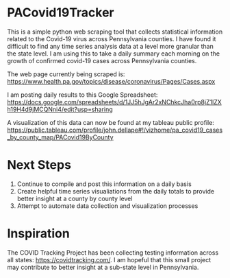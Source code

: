 # PACovid19Tracker

This is a simple python web scraping tool that collects statistical information related to the Covid-19 virus across Pennsylvania counties. I have found it difficult to find any time series analysis data at a level more granular than the state level. I am using this to take a daily summary each morning on the growth of confirmed covid-19 cases across Pennsylvania counties.

The web page currently being scraped is: https://www.health.pa.gov/topics/disease/coronavirus/Pages/Cases.aspx

I am posting daily results to this Google Spreadsheet: https://docs.google.com/spreadsheets/d/1JJ5hJgAr2xNChkcJha0rp8jZ1lZXh19H4d9jMCQNni4/edit?usp=sharing

A visualization of this data can now be found at my tableau public profile: https://public.tableau.com/profile/john.dellape#!/vizhome/pa_covid19_cases_by_county_map/PACovid19ByCounty

# Next Steps
1. Continue to compile and post this information on a daily basis
2. Create helpful time series visualiations from the daily totals to provide better insight at a county by county level
3. Attempt to automate data collection and visualization processes

# Inspiration
The COVID Tracking Project has been collecting testing information across all states: https://covidtracking.com/. 
I am hopeful that this small project may contribute to better insight at a sub-state level in Pennsylvania.
